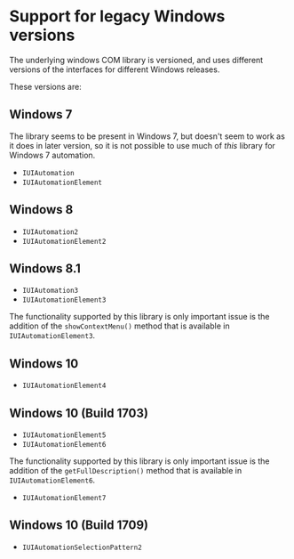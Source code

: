 # Support for legacy Windows versions

The underlying windows COM library is versioned, and uses different versions of the interfaces for different Windows releases.

These versions are:

## Windows 7

The library seems to be present in Windows 7, but doesn't seem to work as it does in later version, so it is not possible to use much of _this_ library for Windows 7 automation. 

* `IUIAutomation`
* `IUIAutomationElement`
## Windows 8
* `IUIAutomation2`
* `IUIAutomationElement2`
## Windows 8.1
* `IUIAutomation3`
* `IUIAutomationElement3`

The functionality supported by this library is only important issue is the addition of the `showContextMenu()` method that is available in
`IUIAutomationElement3`.
       
## Windows 10
* `IUIAutomationElement4`
## Windows 10 (Build 1703)
* `IUIAutomationElement5`
* `IUIAutomationElement6`

The functionality supported by this library is only important issue is the addition of the `getFullDescription()` method that is available in
`IUIAutomationElement6`.

* `IUIAutomationElement7`  

## Windows 10 (Build 1709)
* `IUIAutomationSelectionPattern2`

